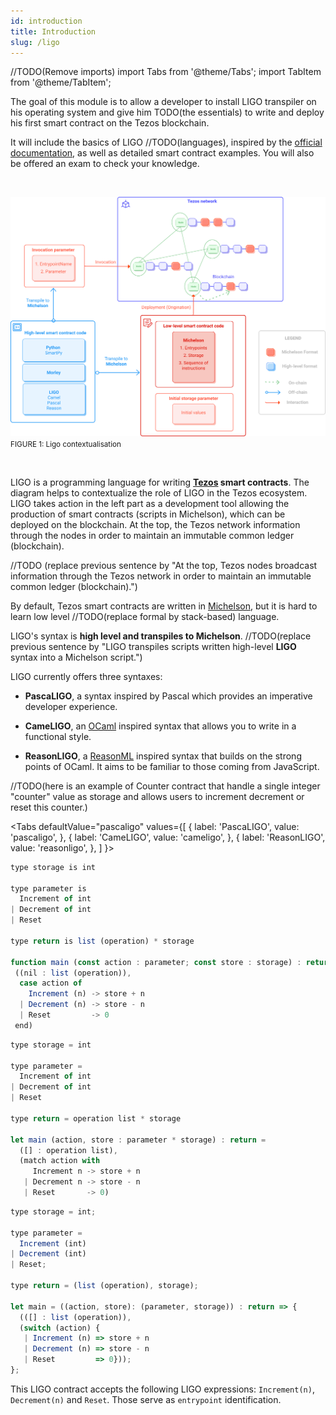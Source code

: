 ```yaml
---
id: introduction
title: Introduction
slug: /ligo
---
```

//TODO(Remove imports)
import Tabs from '@theme/Tabs';
import TabItem from '@theme/TabItem';

The goal of this module is to allow a developer to install LIGO transpiler on his operating system 
and give him TODO(the essentials) to write and deploy his first smart contract 
on the Tezos blockchain.

It will include the basics of LIGO //TODO(languages), 
inspired by the [official documentation](https://ligolang.org/docs/language-basics/types), 
as well as detailed smart contract examples. 
You will also be offered an exam to check your knowledge.

<br/>

![](../../static/img/ligo/intro_schema.svg)
<small className="figure">FIGURE 1: Ligo contextualisation </small>

<br/>

LIGO is a programming language for writing **[Tezos](https://tezos.com/) smart contracts**.
The diagram helps to contextualize the role of LIGO in the Tezos ecosystem.
LIGO takes action in the left part as a development tool allowing
the production of smart contracts (scripts in Michelson),
which can be deployed on the blockchain.
At the top, the Tezos network information through the nodes
in order to maintain an immutable common ledger (blockchain).

//TODO (replace previous sentence by "At the top, Tezos nodes broadcast information through the Tezos network in order to maintain an immutable common ledger (blockchain).")



By default, Tezos smart contracts are written in [Michelson](https://opentezos.com/michelson), but it is hard to learn low level //TODO(replace formal by stack-based) language. 

LIGO's syntax is **high level and transpiles to Michelson**.
//TODO(replace previous sentence by "LIGO transpiles scripts  written high-level **LIGO** syntax into a Michelson script.")

LIGO currently offers three syntaxes:

- **PascaLIGO**, a syntax inspired by Pascal which provides an imperative developer experience.

- **CameLIGO**, an [OCaml](https://ocaml.org/) inspired syntax that allows you to write in a functional style.

- **ReasonLIGO**, a [ReasonML](https://reasonml.github.io/) inspired syntax that builds on the strong points of OCaml. It aims to be familiar to those coming from JavaScript.

//TODO(here is an example of Counter contract that handle a single integer "counter" value as storage and allows users to increment decrement or reset this counter.)

<Tabs
  defaultValue="pascaligo"
  values={[
  { label: 'PascaLIGO', value: 'pascaligo', },
  { label: 'CameLIGO', value: 'cameligo', },
  { label: 'ReasonLIGO', value: 'reasonligo', },
  ]
}>

<TabItem value="pascaligo">

```js
type storage is int

type parameter is
  Increment of int
| Decrement of int
| Reset

type return is list (operation) * storage

function main (const action : parameter; const store : storage) : return is
 ((nil : list (operation)),
  case action of
    Increment (n) -> store + n
  | Decrement (n) -> store - n
  | Reset         -> 0
 end)
```

</TabItem>
<TabItem value="cameligo">

```js
type storage = int

type parameter =
  Increment of int
| Decrement of int
| Reset

type return = operation list * storage

let main (action, store : parameter * storage) : return =
  ([] : operation list),
  (match action with
     Increment n -> store + n
   | Decrement n -> store - n
   | Reset       -> 0)
```

</TabItem>
<TabItem value="reasonligo">

```js
type storage = int;

type parameter =
  Increment (int)
| Decrement (int)
| Reset;

type return = (list (operation), storage);

let main = ((action, store): (parameter, storage)) : return => {
  (([] : list (operation)),
  (switch (action) {
   | Increment (n) => store + n
   | Decrement (n) => store - n
   | Reset         => 0}));
};
```

</TabItem>
</Tabs>

This LIGO contract accepts the following LIGO expressions:
`Increment(n)`, `Decrement(n)` and `Reset`. Those serve as
`entrypoint` identification.
